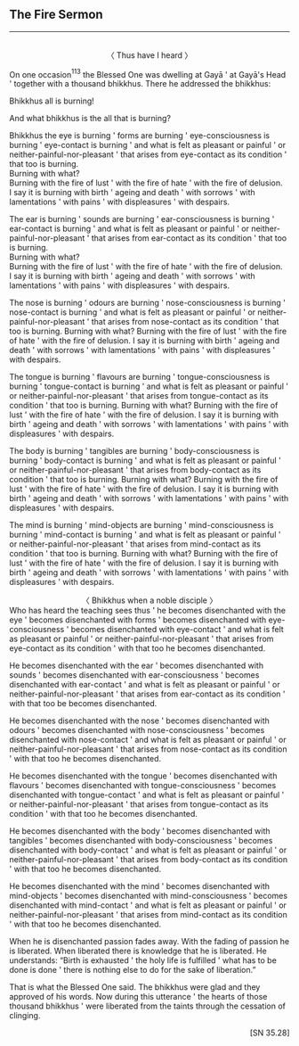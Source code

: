 ## The Fire Sermon<a id="fire-sermon"></a>
---
<br>

<center>
〈 Thus have I heard 〉
</center>

On one occasion<a href="appendix/endnotes.html#en113" style="text-decoration: none;"><sup>113</sup></a> the Blessed One was dwelling at Gayā <span class="breathmark">'</span> at Gayā's Head <span class="breathmark">'</span> together with a thousand bhikkhus. There he addressed the bhikkhus:

Bhikkhus all is burning!

And what bhikkhus is the all that is burning?

Bhikkhus the eye is burning <span class="breathmark">'</span> forms are burning <span class="breathmark">'</span> eye-consciousness is burning <span class="breathmark">'</span> eye-contact is burning <span class="breathmark">'</span> and what is felt as pleasant or painful <span class="breathmark">'</span> or neither-painful-nor-pleasant <span class="breathmark">'</span> that arises from eye-contact as its condition <span class="breathmark">'</span> that too is burning.\
Burning with what?\
Burning with the fire of lust <span class="breathmark">'</span> with the fire of hate <span class="breathmark">'</span> with the fire of delusion.\
I say it is burning with birth <span class="breathmark">'</span> ageing and death <span class="breathmark">'</span> with sorrows <span class="breathmark">'</span> with lamentations <span class="breathmark">'</span> with pains <span class="breathmark">'</span> with displeasures <span class="breathmark">'</span> with despairs.

The ear is burning <span class="breathmark">'</span> sounds are burning <span class="breathmark">'</span> ear-consciousness is burning <span class="breathmark">'</span> ear-contact is burning <span class="breathmark">'</span> and what is felt as pleasant or painful <span class="breathmark">'</span> or neither-painful-nor-pleasant <span class="breathmark">'</span> that arises from ear-contact as its condition <span class="breathmark">'</span> that too is burning.\
Burning with what?\
Burning with the fire of lust <span class="breathmark">'</span> with the fire of hate <span class="breathmark">'</span> with the fire of delusion.\
I say it is burning with birth <span class="breathmark">'</span> ageing and death <span class="breathmark">'</span> with sorrows <span class="breathmark">'</span> with lamentations <span class="breathmark">'</span> with pains <span class="breathmark">'</span> with displeasures <span class="breathmark">'</span> with despairs.

The nose is burning <span class="breathmark">'</span> odours are burning <span class="breathmark">'</span> nose-consciousness is burning <span class="breathmark">'</span> nose-contact is burning <span class="breathmark">'</span> and what is felt as pleasant or painful <span class="breathmark">'</span> or neither-painful-nor-pleasant <span class="breathmark">'</span> that arises from nose-contact as its condition <span class="breathmark">'</span> that too is burning.
Burning with what?
Burning with the fire of lust <span class="breathmark">'</span> with the fire of hate <span class="breathmark">'</span> with the fire of delusion.
I say it is burning with birth <span class="breathmark">'</span> ageing and death <span class="breathmark">'</span> with sorrows <span class="breathmark">'</span> with lamentations <span class="breathmark">'</span> with pains <span class="breathmark">'</span> with displeasures <span class="breathmark">'</span> with despairs.

The tongue is burning <span class="breathmark">'</span> flavours are burning <span class="breathmark">'</span> tongue-consciousness is burning <span class="breathmark">'</span> tongue-contact is burning <span class="breathmark">'</span> and what is felt as pleasant or painful <span class="breathmark">'</span> or neither-painful-nor-pleasant <span class="breathmark">'</span> that arises from tongue-contact as its condition <span class="breathmark">'</span> that too is burning.
Burning with what?
Burning with the fire of lust <span class="breathmark">'</span> with the fire of hate <span class="breathmark">'</span> with the fire of delusion.
I say it is burning with birth <span class="breathmark">'</span> ageing and death <span class="breathmark">'</span> with sorrows <span class="breathmark">'</span> with lamentations <span class="breathmark">'</span> with pains <span class="breathmark">'</span> with displeasures <span class="breathmark">'</span> with despairs.

The body is burning <span class="breathmark">'</span> tangibles are burning <span class="breathmark">'</span> body-consciousness is burning <span class="breathmark">'</span> body-contact is burning <span class="breathmark">'</span> and what is felt as pleasant or painful <span class="breathmark">'</span> or neither-painful-nor-pleasant <span class="breathmark">'</span> that arises from body-contact as its condition <span class="breathmark">'</span> that too is burning.
Burning with what?
Burning with the fire of lust <span class="breathmark">'</span> with the fire of hate <span class="breathmark">'</span> with the fire of delusion.
I say it is burning with birth <span class="breathmark">'</span> ageing and death <span class="breathmark">'</span> with sorrows <span class="breathmark">'</span> with lamentations <span class="breathmark">'</span> with pains <span class="breathmark">'</span> with displeasures <span class="breathmark">'</span> with despairs.

The mind is burning <span class="breathmark">'</span> mind-objects are burning <span class="breathmark">'</span> mind-consciousness is burning <span class="breathmark">'</span> mind-contact is burning <span class="breathmark">'</span> and what is felt as pleasant or painful <span class="breathmark">'</span> or neither-painful-nor-pleasant <span class="breathmark">'</span> that arises from mind-contact as its condition <span class="breathmark">'</span> that too is burning.
Burning with what?
Burning with the fire of lust <span class="breathmark">'</span> with the fire of hate <span class="breathmark">'</span> with the fire of delusion.
I say it is burning with birth <span class="breathmark">'</span> ageing and death <span class="breathmark">'</span> with sorrows <span class="breathmark">'</span> with lamentations <span class="breathmark">'</span> with pains <span class="breathmark">'</span> with displeasures <span class="breathmark">'</span> with despairs.

<center>
〈 Bhikkhus when a noble disciple 〉
</center>
Who has heard the teaching sees thus <span class="breathmark">'</span> he becomes disenchanted with the eye <span class="breathmark">'</span> becomes disenchanted with forms <span class="breathmark">'</span> becomes disenchanted with eye-consciousness <span class="breathmark">'</span> becomes disenchanted with eye-contact <span class="breathmark">'</span> and what is felt as pleasant or painful <span class="breathmark">'</span> or neither-painful-nor-pleasant <span class="breathmark">'</span> that arises from eye-contact as its condition <span class="breathmark">'</span> with that too he becomes disenchanted.

He becomes disenchanted with the ear <span class="breathmark">'</span> becomes disenchanted with sounds <span class="breathmark">'</span> becomes disenchanted with ear-consciousness <span class="breathmark">'</span> becomes disenchanted with ear-contact <span class="breathmark">'</span> and what is felt as pleasant or painful <span class="breathmark">'</span> or neither-painful-nor-pleasant <span class="breathmark">'</span> that arises from ear-contact as its condition <span class="breathmark">'</span> with that too be becomes disenchanted.

He becomes disenchanted with the nose <span class="breathmark">'</span> becomes disenchanted with odours <span class="breathmark">'</span> becomes disenchanted with nose-consciousness <span class="breathmark">'</span> becomes disenchanted with nose-contact <span class="breathmark">'</span> and what is felt as pleasant or painful <span class="breathmark">'</span> or neither-painful-nor-pleasant <span class="breathmark">'</span> that arises from nose-contact as its condition <span class="breathmark">'</span> with that too he becomes disenchanted.

He becomes disenchanted with the tongue <span class="breathmark">'</span> becomes disenchanted with flavours <span class="breathmark">'</span> becomes disenchanted with tongue-consciousness <span class="breathmark">'</span> becomes disenchanted with tongue-contact <span class="breathmark">'</span> and what is felt as pleasant or painful <span class="breathmark">'</span> or neither-painful-nor-pleasant <span class="breathmark">'</span> that arises from tongue-contact as its condition <span class="breathmark">'</span> with that too he becomes disenchanted.

He becomes disenchanted with the body <span class="breathmark">'</span> becomes disenchanted with tangibles <span class="breathmark">'</span> becomes disenchanted with body-consciousness <span class="breathmark">'</span> becomes disenchanted with body-contact <span class="breathmark">'</span> and what is felt as pleasant or painful <span class="breathmark">'</span> or neither-painful-nor-pleasant <span class="breathmark">'</span> that arises from body-contact as its condition <span class="breathmark">'</span> with that too he becomes disenchanted.

He becomes disenchanted with the mind <span class="breathmark">'</span> becomes disenchanted with mind-objects <span class="breathmark">'</span> becomes disenchanted with mind-consciousness <span class="breathmark">'</span> becomes disenchanted with mind-contact <span class="breathmark">'</span> and what is felt as pleasant or painful <span class="breathmark">'</span> or neither-painful-nor-pleasant <span class="breathmark">'</span> that arises from mind-contact as its condition <span class="breathmark">'</span> with that too he becomes disenchanted.

When he is disenchanted passion fades away. With the fading of passion he is liberated. When liberated there is knowledge that he is liberated. He understands: “Birth is exhausted <span class="breathmark">'</span> the holy life is fulfilled <span class="breathmark">'</span> what has to be done is done <span class="breathmark">'</span> there is nothing else to do for the sake of liberation.”

That is what the Blessed One said. The bhikkhus were glad and they approved of his words. Now during this utterance <span class="breathmark">'</span> the hearts of those thousand bhikkhus <span class="breathmark">'</span> were liberated from the taints through the cessation of clinging.

<p style="text-align:right;">[SN 35.28]</p>
